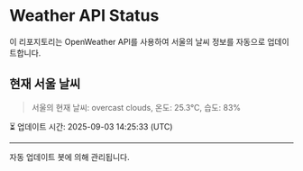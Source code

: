 
# Weather API Status

이 리포지토리는 OpenWeather API를 사용하여 서울의 날씨 정보를 자동으로 업데이트합니다.

## 현재 서울 날씨
> 서울의 현재 날씨: overcast clouds, 온도: 25.3°C, 습도: 83%

⏳ 업데이트 시간: 2025-09-03 14:25:33 (UTC)

---
자동 업데이트 봇에 의해 관리됩니다.
